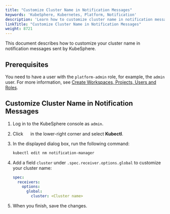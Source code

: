 ```yaml
---
title: "Customize Cluster Name in Notification Messages"
keywords: 'KubeSphere, Kubernetes, Platform, Notification'
description: 'Learn how to customize cluster name in notification messages sent by KubeSphere.'
linkTitle: "Customize Cluster Name in Notification Messages"
weight: 8721
---
```


This document describes how to customize your cluster name in notification messages sent by KubeSphere.

## Prerequisites

You need to have a user with the `platform-admin` role, for example, the `admin` user. For more information, see [Create Workspaces, Projects, Users and Roles](../../../../quick-start/create-workspace-and-project/).

## Customize Cluster Name in Notification Messages

1. Log in to the KubeSphere console as `admin`.

2. Click <img src="/images/docs/v3.3/common-icons/hammer.png" width="15" /> in the lower-right corner and select **Kubectl**.

3. In the displayed dialog box, run the following command:

   ```bash
   kubectl edit nm notification-manager
   ```

4. Add a field `cluster` under `.spec.receiver.options.global` to customize your cluster name:

   ```yaml
   spec:
     receivers:
       options:
         global:
           cluster: <Cluster name>
   ```
   
5. When you finish, save the changes.



